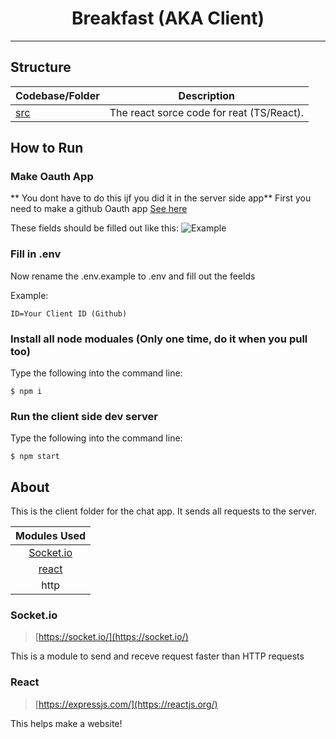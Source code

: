 <h1 align="center">Breakfast (AKA Client)</h1>

---

## Structure

| Codebase/Folder               |                   Description                    |
| :--------------------- | :----------------------------------------------: |
| [src](src) | The react sorce code for reat (TS/React). |

## How to Run

### Make Oauth App
** You dont have to do this ijf you did it in the server side app**
First you need to make a github Oauth app [See here](https://docs.github.com/en/developers/apps/authorizing-oauth-apps)

These fields should be filled out like this:
![Example](https://cdn.discordapp.com/attachments/838071390175232050/838071399808630794/unknown.png)

### Fill in .env

Now rename the .env.example to .env and fill out the feelds

Example:
```
ID=Your Client ID (Github)
```

### Install all node moduales (Only one time, do it when you pull too)

Type the following into the command line:
```console
$ npm i
``` 

### Run the client side dev server

Type the following into the command line:
```console
$ npm start
``` 

## About

This is the client folder for the chat app. It sends all requests to the server.

| Modules Used |
| :---------------------: |
| [Socket.io](#socketio) |
| [react](#react) |
| http |

### Socket.io 

> [https://socket.io/](https://socket.io/)

This is a module to send and receve request faster than HTTP requests

### React

> [https://expressjs.com/](https://reactjs.org/)

This helps make a website!
